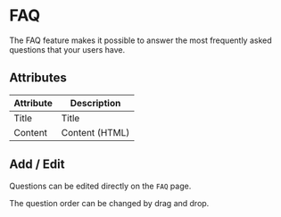 # FAQ

The FAQ feature makes it possible to answer the most frequently asked questions that your users have.

## Attributes

| Attribute | Description    |
|-----------|----------------|
| Title     | Title          |
| Content   | Content (HTML) |

## Add / Edit

Questions can be edited directly on the `FAQ` page.

The question order can be changed by drag and drop.
